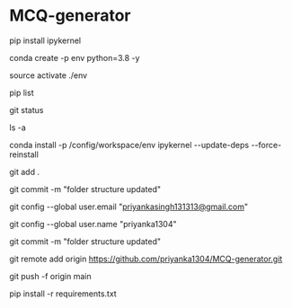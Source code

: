 # MCQ-generator

pip install ipykernel

conda create -p env python=3.8 -y

source activate ./env

pip list

git status

ls -a

conda install -p /config/workspace/env ipykernel --update-deps --force-reinstall

git add .

git commit -m "folder structure updated"

git config --global user.email "priyankasingh131313@gmail.com"

git config --global user.name "priyanka1304"

git commit -m "folder structure updated"

git remote add origin https://github.com/priyanka1304/MCQ-generator.git

git push -f origin main
   
pip install -r requirements.txt 